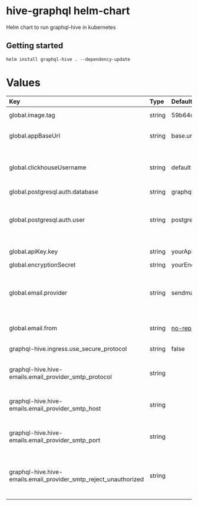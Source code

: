 # hive-graphql helm-chart

Helm chart to run graphql-hive in kubernetes

## Getting started
```
helm install graphql-hive . --dependency-update
```

# Values
| Key                                                              | Type   | Default                                  | Description                                                                                                    |
|:-----------------------------------------------------------------|:-------|:-----------------------------------------|:---------------------------------------------------------------------------------------------------------------|
| global.image.tag                                                 | string | 59b64c36c866b3555c135c70de76a884e63f8619 | Image tag of [graphql-hive](https://github.com/kamilkisiela/graphql-hive/pkgs/container/graphql-hive%2Femails) |
| global.appBaseUrl                                                | string | base.url.io                              | URL where graphql-hive is going to be hosted                                                                   |
| global.clickhouseUsername                                        | string | default                                  | If you change this variable, you need to override admin-password in clickhouse secret                          |
| global.postgresql.auth.database                                  | string | graphql-hive                             |                                                                                                                |
| global.postgresql.auth.user                                      | string | postgres                                 | If you change this variable, you need to override postgres-password in postgres-postgresql secret              |
| global.apiKey.key                                                | string | yourApiKey                               | Supertoken's API key                                                                                           |
| global.encryptionSecret                                          | string | yourEncryptionSecret                     |                                                                                                                |
| global.email.provider                                            | string | sendmail                                 | The email provider that should be used for sending emails. Possible valies: sendmail, smtp, postmark or mock   |
| global.email.from                                                | string | no-reply@yourDomain.com                  | The email address used for sending emails                                                                      |
| graphql-hive.ingress.use_secure_protocol                         | string | false                                    | True for https, false for http                                                                                 |
| graphql-hive.hive-emails.email_provider_smtp_protocol            | string |                                          | If global.email.provider is **smtp**. "smtp" or "smtps"                                                        |
| graphql-hive.hive-emails.email_provider_smtp_host                | string |                                          | If global.email.provider is **smtp**. SMTP server address                                                      |
| graphql-hive.hive-emails.email_provider_smtp_port                | string |                                          | If global.email.provider is **smtp**. SMTP server port                                                         |
| graphql-hive.hive-emails.email_provider_smtp_reject_unauthorized | string |                                          | If global.email.provider is **smtp**. If your smtp server has self-signed certificate value must be '0'        |

